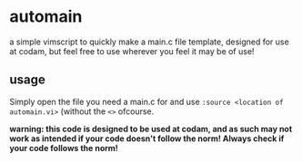 # automain

a simple vimscript to quickly make a main.c file template, designed for use at codam, but feel free to use wherever you feel it may be of use!

## usage 
Simply open the file you need a main.c for and use `:source <location of automain.vi>` (without the `<>` ofcourse.

**warning: this code is designed to be used at codam, and as such may not work as intended if your code doesn't follow the norm! Always check if your code follows the norm!**
